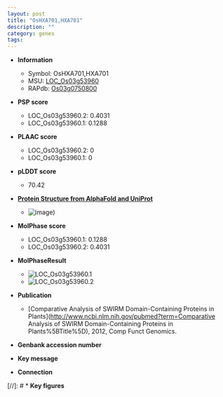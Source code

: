 ```yaml
---
layout: post
title: "OsHXA701,HXA701"
description: ""
category: genes
tags: 
---
```


* **Information**  
    + Symbol: OsHXA701,HXA701  
    + MSU: [LOC_Os03g53960](http://rice.plantbiology.msu.edu/cgi-bin/ORF_infopage.cgi?orf=LOC_Os03g53960)  
    + RAPdb: [Os03g0750800](http://rapdb.dna.affrc.go.jp/viewer/gbrowse_details/irgsp1?name=Os03g0750800)  

* **PSP score**  
    + LOC_Os03g53960.2: 0.4031 
    + LOC_Os03g53960.1: 0.1288 

* **PLAAC score**  
    + LOC_Os03g53960.2: 0 
    + LOC_Os03g53960.1: 0 

* **pLDDT score**
    + 70.42

* **[Protein Structure from AlphaFold and UniProt](https://www.uniprot.org/uniprotkb/Q75LL6/entry#structure)**
    + ![image](https://ricepsp.github.io/images/Q7/AF-Q75LL6-F1.png))

* **MolPhase score**
    + LOC_Os03g53960.1: 0.1288
    + LOC_Os03g53960.2: 0.4031

* **MolPhaseResult**
    + ![LOC_Os03g53960.1](https://ricepsp.github.io/pictures/LOC_Os03g/LOC_Os03g53960.1.png)
    + ![LOC_Os03g53960.2](https://ricepsp.github.io/pictures/LOC_Os03g/LOC_Os03g53960.2.png)

* **Publication**  
    + [Comparative Analysis of SWIRM Domain-Containing Proteins in Plants](http://www.ncbi.nlm.nih.gov/pubmed?term=Comparative Analysis of SWIRM Domain-Containing Proteins in Plants%5BTitle%5D), 2012, Comp Funct Genomics.

* **Genbank accession number**  

* **Key message**  

* **Connection**  

[//]: # * **Key figures**  


